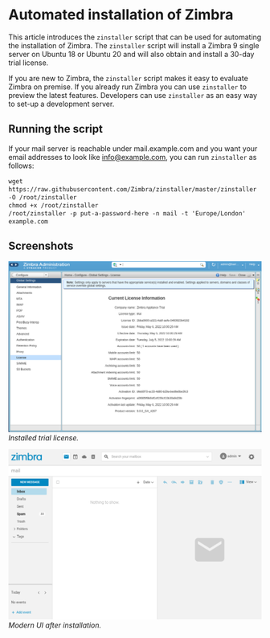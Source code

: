 # Automated installation of Zimbra

This article introduces the `zinstaller` script that can be used for automating the installation of Zimbra. The `zinstaller` script will install a Zimbra 9 single server on Ubuntu 18 or Ubuntu 20 and will also obtain and install a 30-day trial license.

If you are new to Zimbra, the `zinstaller` script makes it easy to evaluate Zimbra on premise. If you already run Zimbra you can use `zinstaller` to preview the latest features. Developers can use `zinstaller` as an easy way to set-up a development server.

## Running the script

If your mail server is reachable under mail.example.com and you want your email addresses to look like info@example.com, you can run `zinstaller` as follows:

```
wget https://raw.githubusercontent.com/Zimbra/zinstaller/master/zinstaller -O /root/zinstaller
chmod +x /root/zinstaller
/root/zinstaller -p put-a-password-here -n mail -t 'Europe/London' example.com
```

## Screenshots

![](screenshots/license.png)
*Installed trial license.*

![](screenshots/ui.png)
*Modern UI after installation.*
